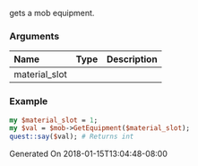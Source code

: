 gets a mob equipment.
### Arguments
**Name**|**Type**|**Description**
:---|:---|:---
material_slot||

### Example

```perl
my $material_slot = 1;
my $val = $mob->GetEquipment($material_slot);
quest::say($val); # Returns int
```


Generated On 2018-01-15T13:04:48-08:00